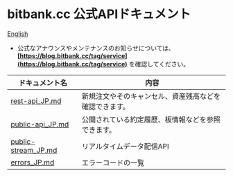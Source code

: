 # bitbank.cc 公式APIドキュメント

[English](README.md)

* 公式なアナウンスやメンテナンスのお知らせについては、**[https://blog.bitbank.cc/tag/service](https://blog.bitbank.cc/tag/service)** を確認してください。

ドキュメント名 | 内容
------------ | ------------
[rest-api_JP.md](./rest-api_JP.md) | 新規注文やそのキャンセル、資産残高などを確認できます。
[public-api_JP.md](./public-api_JP.md) | 公開されている約定履歴、板情報などを参照できます。
[public-stream_JP.md](./public-stream_JP.md) | リアルタイムデータ配信API
[errors_JP.md](./errors_JP.md) | エラーコードの一覧
